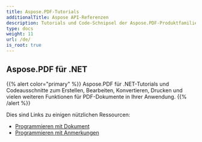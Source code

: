 ```yaml
---
title: Aspose.PDF-Tutorials
additionalTitle: Aspose API-Referenzen
description: Tutorials und Code-Schnipsel der Aspose.PDF-Produktfamilie. Es enthält grundlegende und fortgeschrittene Tutorials zur Verwendung von Aspose.PDF.
type: docs
weight: 11
url: /de/
is_root: true
---
```


## Aspose.PDF für .NET
{{% alert color="primary" %}}
Aspose.PDF für .NET-Tutorials und Codeausschnitte zum Erstellen, Bearbeiten, Konvertieren, Drucken und vielen weiteren Funktionen für PDF-Dokumente in Ihrer Anwendung. 
{{% /alert %}}

Dies sind Links zu einigen nützlichen Ressourcen:
- [Programmieren mit Dokument](./net/programming-with-document/)
- [Programmieren mit Anmerkungen](./net/annotations/)
 

